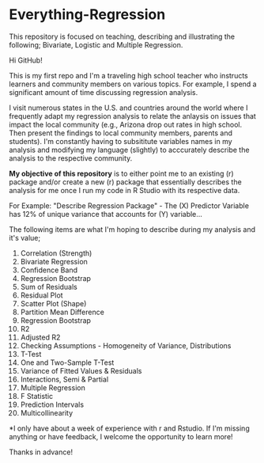 # Everything-Regression
This repository is focused on teaching, describing and illustrating the following; Bivariate, Logistic and Multiple Regression. 

Hi GitHub!

 This is my first repo and I'm a traveling high school teacher who instructs learners and community members on various topics. For example, I spend a significant amount of time discussing regression analysis.

 I visit numerous states in the U.S. and countries around the world where I frequently adapt my regression analysis to relate the anlaysis on issues that impact the local community (e.g., Arizona drop out rates in high school. Then present the findings to local community members, parents and students).
 I'm constantly having to subsititute variables names in my analysis and modifying my language (slightly) to acccurately describe the analysis to the respective community.

 **My objective of this repository** is to either point me to an existing (r) package and/or create a new (r) package that essentially describes the analysis for me once I run my code in R Studio with its respective data.

 For Example: "Describe Regression Package" - The (X) Predictor Variable has 12% of unique variance that accounts for (Y) variable...

 The following items are what I'm hoping to describe during my analysis and it's value;

 1) Correlation (Strength)
 2) Bivariate Regression
 3) Confidence Band
 4) Regression Bootstrap
 5) Sum of Residuals
 6) Residual Plot
 7) Scatter Plot (Shape)
 8) Partition Mean Difference
 9) Regression Bootstrap
 10) R2
 11) Adjusted R2
 12) Checking Assumptions - Homogeneity of Variance, Distributions
 13) T-Test
 14) One and Two-Sample T-Test
 15) Variance of Fitted Values & Residuals
 16) Interactions, Semi & Partial
 17) Multiple Regression
 18) F Statistic
 19) Prediction Intervals
 20) Multicollinearity

 *I only have about a week of experience with r and Rstudio. If I'm missing anything or have feedback, I welcome the opportunity to learn more!

 Thanks in advance!
